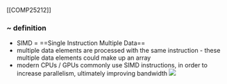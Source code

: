 [[COMP25212]]

### ~ definition
- SIMD = ==Single Instruction Multiple Data==
- multiple data elements are processed with the same instruction - these multiple data elements could make up an array
- modern CPUs / GPUs commonly use SIMD instructions, in order to increase parallelism, ultimately improving bandwidth
![](https://i.imgur.com/TlARimQ.png)
